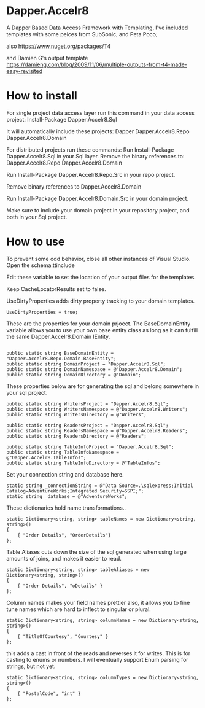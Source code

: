 # Dapper.Accelr8
A Dapper Based Data Access Framework with Templating, I've included templates with some peices from 
SubSonic, and Peta Poco;

also https://www.nuget.org/packages/T4

and Damien G's output template https://damieng.com/blog/2009/11/06/multiple-outputs-from-t4-made-easy-revisited


# How to install
For single project data access layer run this command in your data access project:
Install-Package Dapper.Accelr8.Sql 

It will automatically include these projects:
  Dapper
  Dapper.Accelr8.Repo 
  Dapper.Accelr8.Domain
  
For distributed projects run these commands:
Run Install-Package Dapper.Accelr8.Sql in your Sql layer.
Remove the binary references to:
Dapper.Accelr8.Repo 
Dapper.Accelr8.Domain

Run Install-Package Dapper.Accelr8.Repo.Src in your repo project.

Remove binary references to 
Dapper.Accelr8.Domain

Run Install-Package Dapper.Accelr8.Domain.Src in your domain project.

Make sure to include your domain project in your repository project, and both in your Sql project.

# How to use
To prevent some odd behavior, close all other instances of Visual Studio.
Open the schema.ttinclude

Edit these variable to set the location of your output files for the templates.

Keep CacheLocatorResults set to false.
		
UseDirtyProperties adds dirty property tracking to your domain templates.

```	
UseDirtyProperties = true;
```

These are the properties for your domain prjoect.
The BaseDomainEntity variable allows you to use your own base entity class as long as it can fulfill the same Dapper.Accelr8.Domain IEntity.


```

public static string BaseDomainEntity = "Dapper.Accelr8.Repo.Domain.BaseEntity";
public static string DomainProject = "Dapper.Accelr8.Sql";
public static string DomainNamespace = @"Dapper.Accelr8.Domain";
public static string DomainDirectory = @"Domain";
```

These properties below are for generating the sql and belong somewhere in your sql project.

```
public static string WritersProject = "Dapper.Accelr8.Sql";
public static string WritersNamespace = @"Dapper.Accelr8.Writers";
public static string WritersDirectory = @"Writers";

public static string ReadersProject = "Dapper.Accelr8.Sql";
public static string ReadersNamespace = @"Dapper.Accelr8.Readers";
public static string ReadersDirectory = @"Readers";

public static string TableInfoProject = "Dapper.Accelr8.Sql";
public static string TableInfoNamespace = @"Dapper.Accelr8.TableInfos";
public static string TableInfoDirectory = @"TableInfos";
```

Set your connection string and database here.

```
static string _connectionString = @"Data Source=.\sqlexpress;Initial Catalog=AdventureWorks;Integrated Security=SSPI;";
static string _database = @"AdventureWorks";
```		

These dictionaries hold name transformations..

```
static Dictionary<string, string> tableNames = new Dictionary<string, string>()
{ 
	{ "Order Details", "OrderDetails"}
};
```

Table Aliases cuts down the size of the sql generated when using large amounts of joins, and makes it easier to read.
```
static Dictionary<string, string> tableAliases = new Dictionary<string, string>()
{
	{ "Order Details", "oDetails" }
};
```

Column names makes your field names prettier also, it allows you to fine tune names which are hard to inflect to singular or plural.
```
static Dictionary<string, string> columnNames = new Dictionary<string, string>()
{
	{ "TitleOfCourtesy", "Courtesy" }
};
```

this adds a cast in front of the reads and reverses it for writes. This is for casting to enums or numbers. I will eventually support Enum parsing for strings, but not yet.
```
static Dictionary<string, string> columnTypes = new Dictionary<string, string>()
{
	{ "PostalCode", "int" }
};
```
